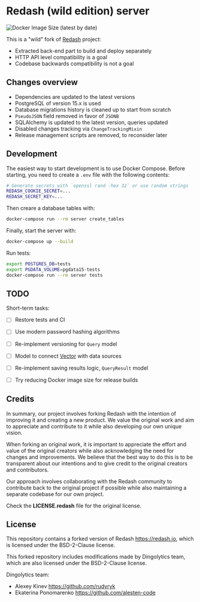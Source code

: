 Redash (wild edition) server
============================

![Docker Image Size (latest by date)](https://img.shields.io/docker/image-size/dingolytics/redash-wild-server?sort=date)

This is a "wild" fork of [Redash](https://redash.io) project:  

- Extracted back-end part to build and deploy separately
- HTTP API level compatibility is a goal
- Codebase backwards compatibility is not a goal


Changes overview
----------------

- Dependencies are updated to the latest versions
- PostgreSQL of version 15.x is used
- Database migrations history is cleaned up to start from scratch
- `PseudoJSON` field removed in favor of `JSONB`
- SQLAlchemy is updated to the latest version, queries updated
- Disabled changes tracking via `ChangeTrackingMixin`
- Release management scripts are removed, to reconsider later


Development
-----------

The easiest way to start development is to use Docker Compose. Before
starting, you need to create a `.env` file with the following contents:

```bash
# Generate secrets with `openssl rand -hex 32` or use random strings
REDASH_COOKIE_SECRET=...
REDASH_SECRET_KEY=...
```

Then creare a database tables with:

```bash
docker-compose run --rm server create_tables
```

Finally, start the server with:

```bash
docker-compose up --build
```

Run tests:

```bash
export POSTGRES_DB=tests
export PGDATA_VOLUME=pgdata15-tests
docker-compose run --rm server tests
```


TODO
----

Short-term tasks:

- [ ] Restore tests and CI
- [ ] Use modern password hashing algorithms
- [ ] Re-implement versioning for `Query` model
- [ ] Model to connect [Vector](https://vector.dev) with data sources
- [ ] Re-implement saving results logic, `QueryResult` model
- [ ] Try reducing Docker image size for release builds


Credits
-------

In summary, our project involves forking Redash with the intention of
improving it and creating a new product. We value the original work and
aim to appreciate and contribute to it while also developing our own
unique vision.

When forking an original work, it is important to appreciate the effort and
value of the original creators while also acknowledging the need for changes
and improvements. We believe that the best way to do this is to be transparent
about our intentions and to give credit to the original creators
and contributors.

Our approach involves collaborating with the Redash community to contribute
back to the original project if possible while also maintaining a separate
codebase for our own project. 

Check the **LICENSE.redash** file for the original license.


License
-------

This repository contains a forked version of Redash <https://redash.io>,
which is licensed under the BSD-2-Clause license.

This forked repository includes modifications made by Dingolytics team,
which are also licensed under the BSD-2-Clause license.

Dingolytics team:

- Alexey Kinev <https://github.com/rudyryk>
- Ekaterina Ponomarenko <https://github.com/alesten-code>
